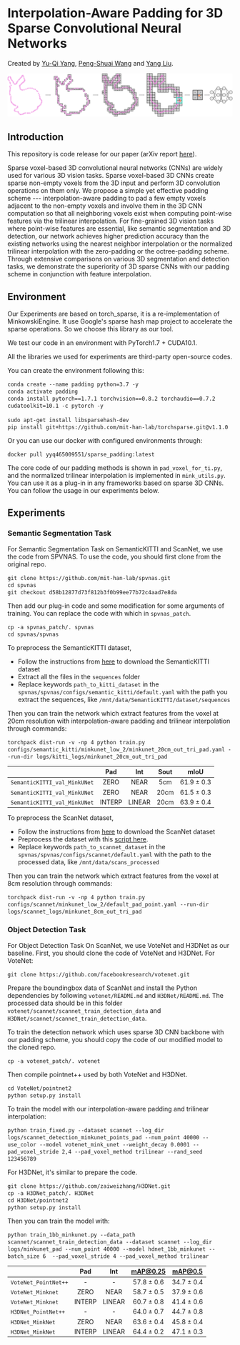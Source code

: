 # Interpolation-Aware Padding for 3D Sparse Convolutional Neural Networks
Created by <a href="https://yukichiii.github.io/" target="_blank">Yu-Qi Yang</a>, <a href="https://wang-ps.github.io/" target="_blank">Peng-Shuai Wang</a> and <a href="https://xueyuhanlang.github.io/" target="_blank">Yang Liu</a>.

![overview](overview/overview.png)

## Introduction
This repository is code release for our paper (arXiv report [here](https://arxiv.org/abs/2108.06925)).

Sparse voxel-based 3D convolutional neural networks (CNNs) are widely used for various 3D vision tasks. Sparse voxel-based 3D CNNs create sparse non-empty voxels from the 3D input and perform 3D convolution operations on them only. We propose a simple yet effective padding scheme --- interpolation-aware padding to pad a few empty voxels adjacent to the non-empty voxels and involve them in the 3D CNN computation so that all neighboring voxels exist when computing point-wise features via the trilinear interpolation. For fine-grained 3D vision tasks where point-wise features are essential, like semantic segmentation and 3D detection, our network achieves higher prediction accuracy than the existing networks using the nearest neighbor interpolation or the normalized trilinear interpolation with the zero-padding or the octree-padding scheme. Through extensive comparisons on various 3D segmentation and detection tasks, we demonstrate the superiority of 3D sparse CNNs with our padding scheme in conjunction with feature interpolation.

## Environment
Our Experiments are based on torch_sparse, it is a re-implementation of MinkowskiEngine. It use Google's sparse hash map project to accelerate the sparse operations. So we choose this library as our tool.

We test our code in an environment with PyTorch1.7 + CUDA10.1.

All the libraries we used for experiments are third-party open-source codes.

You can create the environment following this:

    conda create --name padding python=3.7 -y
    conda activate padding
    conda install pytorch==1.7.1 torchvision==0.8.2 torchaudio==0.7.2 cudatoolkit=10.1 -c pytorch -y

    sudo apt-get install libsparsehash-dev
    pip install git+https://github.com/mit-han-lab/torchsparse.git@v1.1.0


Or you can use our docker with configured environments through:

    docker pull yyq465009551/sparse_padding:latest


The core code of our padding methods is shown in `pad_voxel_for_ti.py`, and the normalized trilinear interpolation is implemented in `mink_utils.py`. You can use it as a plug-in in any frameworks based on sparse 3D CNNs. You can follow the usage in our experiments below.

## Experiments
### Semantic Segmentation Task
For Semantic Segmentation Task on SemanticKITTI and ScanNet, we use the code from SPVNAS. To use the code, you should first clone from the original repo.

    git clone https://github.com/mit-han-lab/spvnas.git
    cd spvnas
    git checkout d58b12877d73f812b3f0b99ee77b72c4aad7e8da

Then add our plug-in code and some modification for some arguments of training. You can replace the code with which in `spvnas_patch`.

    cp -a spvnas_patch/. spvnas
    cd spvnas/spvnas

To preprocess the SemanticKITTI dataset,
- Follow the instructions from [here](http://www.semantic-kitti.org) to download the SemanticKITTI dataset
- Extract all the files in the `sequences` folder
- Replace keywords `path_to_kitti_dataset` in the `spvnas/spvnas/configs/semantic_kitti/default.yaml` with the path you extract the sequences, like `/mnt/data/SemanticKITTI/dataset/sequences`

Then you can train the network which extract features from the voxel at 20cm resolution with interpolation-aware padding and trilinear interpolation through commands:

    torchpack dist-run -v -np 4 python train.py configs/semantic_kitti/minkunet_low_2/minkunet_20cm_out_tri_pad.yaml --run-dir logs/kitti_logs/minkunet_20cm_out_tri_pad

|                               |    Pad   |    Int   |   Sout   |     mIoU       |
| :---------------------------  | :------: | :------: | :------: | :------------: |
| `SemanticKITTI_val_MinkUNet`  |   ZERO   |   NEAR   |   5cm    |   61.9 ± 0.3   |
| `SemanticKITTI_val_MinkUNet`  |   ZERO   |   NEAR   |   20cm   |   61.5 ± 0.3   |
| `SemanticKITTI_val_MinkUNet`  |  INTERP  |  LINEAR  |   20cm   |   63.9 ± 0.4   |


To preprocess the ScanNet dataset,
- Follow the instructions from [here](http://kaldir.vc.in.tum.de/scannet_benchmark/documentation) to download the ScanNet dataset
- Preprocess the dataset with this [script here](https://github.com/chrischoy/SpatioTemporalSegmentation/blob/master/lib/datasets/preprocessing/scannet.py).
- Replace keywords `path_to_scannet_dataset` in the `spvnas/spvnas/configs/scannet/default.yaml` with the path to the processed data, like `/mnt/data/scans_processed`

Then you can train the network which extract features from the voxel at 8cm resolution through commands:

    torchpack dist-run -v -np 4 python train.py configs/scannet/minkunet_low_2/default_pad_point.yaml --run-dir logs/scannet_logs/minkunet_8cm_out_tri_pad



### Object Detection Task
For Object Detection Task On ScanNet, we use VoteNet and H3DNet as our baseline. First, you should clone the code of VoteNet and H3DNet.
For VoteNet:

    git clone https://github.com/facebookresearch/votenet.git

Prepare the boundingbox data of ScanNet and install the Python dependencies by following `votenet/README.md` and `H3DNet/README.md`. The processed data should be in this folder `votenet/scannet/scannet_train_detection_data` and `H3DNet/scannet/scannet_train_detection_data`.

To train the detection network which uses sparse 3D CNN backbone with our padding scheme, you should copy the code of our modified model to the cloned repo.

    cp -a votenet_patch/. votenet

Then compile pointnet++ used by both VoteNet and H3DNet.

    cd VoteNet/pointnet2
    python setup.py install

To train the model with our interpolation-aware padding and trilinear interpolation:

    python train_fixed.py --dataset scannet --log_dir logs/scannet_detection_minkunet_points_pad --num_point 40000 --use_color --model votenet_mink_unet --weight_decay 0.0001 --pad_voxel_stride 2,4 --pad_voxel_method trilinear --rand_seed 123456789

For H3DNet, it's similar to prepare the code.

    git clone https://github.com/zaiweizhang/H3DNet.git
    cp -a H3DNet_patch/. H3DNet
    cd H3DNet/pointnet2
    python setup.py install

Then you can train the model with:

    python train_1bb_minkunet.py --data_path scannet/scannet_train_detection_data --dataset scannet --log_dir logs/minkunet_pad --num_point 40000 --model hdnet_1bb_minkunet --batch_size 6  --pad_voxel_stride 4 --pad_voxel_method trilinear

|                      |    Pad   |    Int   |    mAP@0.25    |     mAP@0.5    |
| :------------------  | :------: | :------: | :------------: | :------------: |
| `VoteNet_PointNet++` |     -    |     -    |   57.8 ± 0.6   |   34.7 ± 0.4   |
| `VoteNet_Minknet`    |   ZERO   |   NEAR   |   58.7 ± 0.5   |   37.9 ± 0.6   |
| `VoteNet_Minknet`    |  INTERP  |  LINEAR  |   60.7 ± 0.8   |   41.4 ± 0.6   |
| `H3DNet_PointNet++`  |     -    |     -    |   64.0 ± 0.7   |   44.7 ± 0.8   |
| `H3DNet_MinkNet`     |   ZERO   |   NEAR   |   63.6 ± 0.4   |   45.8 ± 0.4   |
| `H3DNet_MinkNet`     |  INTERP  |  LINEAR  |   64.4 ± 0.2   |   47.1 ± 0.3   |